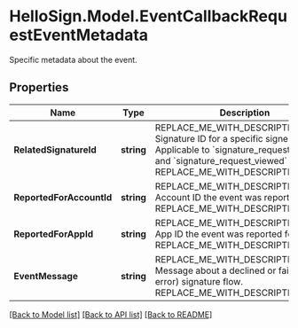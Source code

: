 # HelloSign.Model.EventCallbackRequestEventMetadata
Specific metadata about the event.

## Properties

Name | Type | Description | Notes
------------ | ------------- | ------------- | -------------
**RelatedSignatureId** | **string** | REPLACE_ME_WITH_DESCRIPTION_BEGIN Signature ID for a specific signer. Applicable to &#x60;signature_request_signed&#x60; and &#x60;signature_request_viewed&#x60; events. REPLACE_ME_WITH_DESCRIPTION_END | [optional] 
**ReportedForAccountId** | **string** | REPLACE_ME_WITH_DESCRIPTION_BEGIN Account ID the event was reported for. REPLACE_ME_WITH_DESCRIPTION_END | [optional] 
**ReportedForAppId** | **string** | REPLACE_ME_WITH_DESCRIPTION_BEGIN App ID the event was reported for. REPLACE_ME_WITH_DESCRIPTION_END | [optional] 
**EventMessage** | **string** | REPLACE_ME_WITH_DESCRIPTION_BEGIN Message about a declined or failed (due to error) signature flow. REPLACE_ME_WITH_DESCRIPTION_END | [optional] 

[[Back to Model list]](../README.md#documentation-for-models) [[Back to API list]](../README.md#documentation-for-api-endpoints) [[Back to README]](../README.md)

